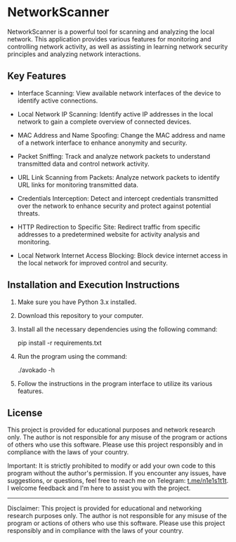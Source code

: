 # NetworkScanner



NetworkScanner is a powerful tool for scanning and analyzing the local network. This application provides various features for monitoring and controlling network activity, as well as assisting in learning network security principles and analyzing network interactions.

## Key Features

- Interface Scanning: View available network interfaces of the device to identify active connections.

- Local Network IP Scanning: Identify active IP addresses in the local network to gain a complete overview of connected devices.

- MAC Address and Name Spoofing: Change the MAC address and name of a network interface to enhance anonymity and security.

- Packet Sniffing: Track and analyze network packets to understand transmitted data and control network activity.

- URL Link Scanning from Packets: Analyze network packets to identify URL links for monitoring transmitted data.

- Credentials Interception: Detect and intercept credentials transmitted over the network to enhance security and protect against potential threats.

- HTTP Redirection to Specific Site: Redirect traffic from specific addresses to a predetermined website for activity analysis and monitoring.

- Local Network Internet Access Blocking: Block device internet access in the local network for improved control and security.

## Installation and Execution Instructions

1. Make sure you have Python 3.x installed.

2. Download this repository to your computer.

3. Install all the necessary dependencies using the following command:
   
   pip install -r requirements.txt
   

4. Run the program using the command:
   
   ./avokado -h
   

5. Follow the instructions in the program interface to utilize its various features.

## License

This project is provided for educational purposes and network research only. The author is not responsible for any misuse of the program or actions of others who use this software. Please use this project responsibly and in compliance with the laws of your country.

Important: It is strictly prohibited to modify or add your own code to this program without the author's permission. If you encounter any issues, have suggestions, or questions, feel free to reach me on Telegram: [t.me/n1e1s1t1t](https://t.me/n1e1s1t1t). I welcome feedback and I'm here to assist you with the project.

---

Disclaimer: This project is provided for educational and networking research purposes only. The author is not responsible for any misuse of the program or actions of others who use this software. Please use this project responsibly and in compliance with the laws of your country.
